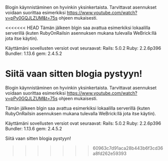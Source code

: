 Blogin käynnistäminen on hyvinkin yksinkertaista. Tarvittavat asennukset voidaan suorittaa esimerkiksi https://www.youtube.com/watch?v=pPy0GQJLZUM&t=75s ohjeen mukaisesti.

<<<<<<< HEAD
Tämän jälkeen blgin saa avattua esimerkiksi lokaalilla serverillä (kuten RubyOnRailsin asennuksen mukana tulevalla WeBrick:llä jota itse käytin).

Käyttämäni sovellusten versiot ovat seuraavat: Rails: 5.0.2 Ruby: 2.2.6p396 Bundler: 1.13.6 gem: 2.4.5.2

Siitä vaan sitten blogia pystyyn!
=======
Blogin käynnistäminen on hyvinkin yksinkertaista. Tarvittavat asennukset voidaan suorittaa esimerkiksi https://www.youtube.com/watch?v=pPy0GQJLZUM&t=75s ohjeen mukaisesti. 

Tämän jälkeen blgin saa avattua esimerkiksi lokaalilla serverillä (kuten RubyOnRailsin asennuksen mukana tulevalla WeBrick:llä jota itse käytin). 

Käyttämäni sovellusten versiot ovat seuraavat:
Rails: 5.0.2
Ruby: 2.2.6p396
Bundler: 1.13.6
gem: 2.4.5.2

Siitä vaan sitten blogia pystyyn!
>>>>>>> 60963c7d91aca28b443b6f3cd36a8fd262e59393
